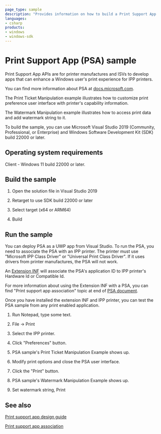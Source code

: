 ```yaml
---
page_type: sample
description: "Provides information on how to build a Print Support App (PSA) and includes Print Ticket Manipulation and Watermark Manipulation examples."
languages:
- csharp
products:
- windows
- windows-sdk
---
```


# Print Support App (PSA) sample

Print Support App APIs are for printer manufactures and ISVs to develop apps that can enhance a Windows user's print experience for IPP printers.

You can find more information about PSA at [docs.microsoft.com](https://aka.ms/print/psa).

The Print Ticket Manipulation example illustrates how to customize print preference user interface with printer's capability information.

The Watermark Manipulation example illustrates how to access print data and add watermark string to it.

To build the sample, you can use Microsoft Visual Studio 2019 (Community, Professional, or Enterprise) and Windows Software Development Kit (SDK) build 22000 or later.

## Operating system requirements

Client - Windows 11 build 22000 or later.

## Build the sample

1. Open the solution file in Visual Studio 2019

1. Retarget to use SDK build 22000 or later

1. Select target (x64 or ARM64)

1. Build

## Run the sample

You can deploy PSA as a UWP app from Visual Studio. To run the PSA, you need to associate the PSA with an IPP printer. The printer must use "Microsoft IPP Class Driver" or "Universal Print Class Driver". If it uses drivers from printer manufactures, the PSA will not work.

An [Extension INF](https://docs.microsoft.com/windows-hardware/drivers/install/using-an-extension-inf-file) will associate the PSA's application ID to IPP printer's Hardware Id or Compatible Id.

For more information about using the Extension INF with a PSA, you can find "Print support app association" topic at end of [PSA document](https://aka.ms/print/psa).

Once you have installed the extension INF and IPP printer, you can test the PSA sample from any print enabled application.

1. Run Notepad, type some text.

1. File -> Print

1. Select the IPP printer.

1. Click "Preferences" button.

1. PSA sample's Print Ticket Manipulation Example shows up.

1. Modify print options and close the PSA user interface.

1. Click the "Print" button.

1. PSA sample's Watermark Manipulation Example shows up.

1. Set watermark string, Print

## See also

[Print support app design guide](https://docs.microsoft.com/windows-hardware/drivers/devapps/print-support-app-design-guide)

[Print support app association](https://docs.microsoft.com/windows-hardware/drivers/devapps/print-support-app-association)
